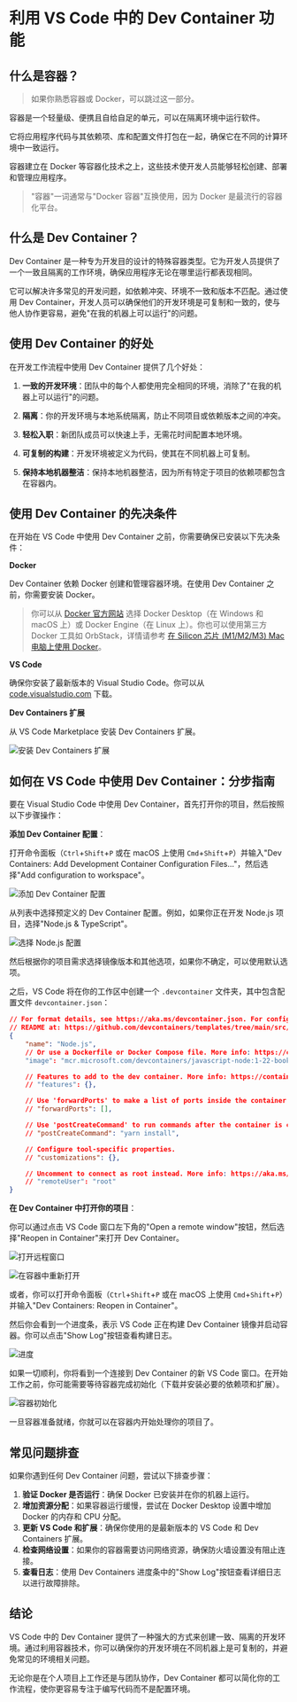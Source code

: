 # 利用 VS Code 中的 Dev Container 功能

## 什么是容器？

> 如果你熟悉容器或 Docker，可以跳过这一部分。

容器是一个轻量级、便携且自给自足的单元，可以在隔离环境中运行软件。

它将应用程序代码与其依赖项、库和配置文件打包在一起，确保它在不同的计算环境中一致运行。

容器建立在 Docker 等容器化技术之上，这些技术使开发人员能够轻松创建、部署和管理应用程序。

> "容器"一词通常与"Docker 容器"互换使用，因为 Docker 是最流行的容器化平台。

## 什么是 Dev Container？

Dev Container 是一种专为开发目的设计的特殊容器类型。它为开发人员提供了一个一致且隔离的工作环境，确保应用程序无论在哪里运行都表现相同。

它可以解决许多常见的开发问题，如依赖冲突、环境不一致和版本不匹配。通过使用 Dev Container，开发人员可以确保他们的开发环境是可复制和一致的，使与他人协作更容易，避免"在我的机器上可以运行"的问题。

## 使用 Dev Container 的好处

在开发工作流程中使用 Dev Container 提供了几个好处：

1. **一致的开发环境**：团队中的每个人都使用完全相同的环境，消除了"在我的机器上可以运行"的问题。

2. **隔离**：你的开发环境与本地系统隔离，防止不同项目或依赖版本之间的冲突。

3. **轻松入职**：新团队成员可以快速上手，无需花时间配置本地环境。

4. **可复制的构建**：开发环境被定义为代码，使其在不同机器上可复制。

5. **保持本地机器整洁**：保持本地机器整洁，因为所有特定于项目的依赖项都包含在容器内。

## 使用 Dev Container 的先决条件

在开始在 VS Code 中使用 Dev Container 之前，你需要确保已安装以下先决条件：

**Docker**

Dev Container 依赖 Docker 创建和管理容器环境。在使用 Dev Container 之前，你需要安装 Docker。

> 你可以从 [Docker 官方网站](https://www.docker.com/products/docker-desktop/) 选择 Docker Desktop（在 Windows 和 macOS 上）或 Docker Engine（在 Linux 上）。你也可以使用第三方 Docker 工具如 OrbStack，详情请参考 [在 Silicon 芯片 (M1/M2/M3) Mac 电脑上使用 Docker](/zh-hans/mac/02-dev-environment/how-to-use-docker-on-m1-mac.html)。

**VS Code**

确保你安装了最新版本的 Visual Studio Code。你可以从 [code.visualstudio.com](https://code.visualstudio.com/) 下载。

**Dev Containers 扩展**

从 VS Code Marketplace 安装 Dev Containers 扩展。

![安装 Dev Containers 扩展](/attachments/vscode/dev-container/01-extension.png)

## 如何在 VS Code 中使用 Dev Container：分步指南

要在 Visual Studio Code 中使用 Dev Container，首先打开你的项目，然后按照以下步骤操作：

**添加 Dev Container 配置**：

打开命令面板（`Ctrl`+`Shift`+`P` 或在 macOS 上使用 `Cmd`+`Shift`+`P`）并输入"Dev Containers: Add Development Container Configuration Files..."，然后选择"Add configuration to workspace"。

![添加 Dev Container 配置](/attachments/vscode/dev-container/02-add-config.png)

从列表中选择预定义的 Dev Container 配置。例如，如果你正在开发 Node.js 项目，选择"Node.js & TypeScript"。

![选择 Node.js 配置](/attachments/vscode/dev-container/03-select-nodejs.png)

然后根据你的项目需求选择镜像版本和其他选项，如果你不确定，可以使用默认选项。

之后，VS Code 将在你的工作区中创建一个 `.devcontainer` 文件夹，其中包含配置文件 `devcontainer.json`：

```json
// For format details, see https://aka.ms/devcontainer.json. For config options, see the
// README at: https://github.com/devcontainers/templates/tree/main/src/javascript-node
{
	"name": "Node.js",
	// Or use a Dockerfile or Docker Compose file. More info: https://containers.dev/guide/dockerfile
	"image": "mcr.microsoft.com/devcontainers/javascript-node:1-22-bookworm"

	// Features to add to the dev container. More info: https://containers.dev/features.
	// "features": {},

	// Use 'forwardPorts' to make a list of ports inside the container available locally.
	// "forwardPorts": [],

	// Use 'postCreateCommand' to run commands after the container is created.
	// "postCreateCommand": "yarn install",

	// Configure tool-specific properties.
	// "customizations": {},

	// Uncomment to connect as root instead. More info: https://aka.ms/dev-containers-non-root.
	// "remoteUser": "root"
}
```

**在 Dev Container 中打开你的项目**：

你可以通过点击 VS Code 窗口左下角的"Open a remote window"按钮，然后选择"Reopen in Container"来打开 Dev Container。

![打开远程窗口](/attachments/vscode/dev-container/04-open-remote-window.png)

![在容器中重新打开](/attachments/vscode/dev-container/05-reopen-in-container.png)

或者，你可以打开命令面板（`Ctrl`+`Shift`+`P` 或在 macOS 上使用 `Cmd`+`Shift`+`P`）并输入"Dev Containers: Reopen in Container"。

然后你会看到一个进度条，表示 VS Code 正在构建 Dev Container 镜像并启动容器。你可以点击"Show Log"按钮查看构建日志。

![进度](/attachments/vscode/dev-container/06-progress.png)

如果一切顺利，你将看到一个连接到 Dev Container 的新 VS Code 窗口。在开始工作之前，你可能需要等待容器完成初始化（下载并安装必要的依赖项和扩展）。

![容器初始化](/attachments/vscode/dev-container/07-container-initializing.png)

一旦容器准备就绪，你就可以在容器内开始处理你的项目了。

## 常见问题排查

如果你遇到任何 Dev Container 问题，尝试以下排查步骤：

1. **验证 Docker 是否运行**：确保 Docker 已安装并在你的机器上运行。
2. **增加资源分配**：如果容器运行缓慢，尝试在 Docker Desktop 设置中增加 Docker 的内存和 CPU 分配。
3. **更新 VS Code 和扩展**：确保你使用的是最新版本的 VS Code 和 Dev Containers 扩展。
4. **检查网络设置**：如果你的容器需要访问网络资源，确保防火墙设置没有阻止连接。
5. **查看日志**：使用 Dev Containers 进度条中的"Show Log"按钮查看详细日志以进行故障排除。

## 结论

VS Code 中的 Dev Container 提供了一种强大的方式来创建一致、隔离的开发环境。通过利用容器技术，你可以确保你的开发环境在不同机器上是可复制的，并避免常见的环境相关问题。

无论你是在个人项目上工作还是与团队协作，Dev Container 都可以简化你的工作流程，使你更容易专注于编写代码而不是配置环境。
